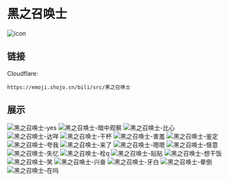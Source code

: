 # 黑之召唤士
![icon](https://emoji.shojo.cn/bili/src/黑之召唤士/icon.png)
## 链接
Cloudflare:
```
https://emoji.shojo.cn/bili/src/黑之召唤士
```
## 展示
![黑之召唤士-yes](https://emoji.shojo.cn/bili/src/黑之召唤士/黑之召唤士-yes.png)
![黑之召唤士-暗中观察](https://emoji.shojo.cn/bili/src/黑之召唤士/黑之召唤士-暗中观察.png)
![黑之召唤士-比心](https://emoji.shojo.cn/bili/src/黑之召唤士/黑之召唤士-比心.png)
![黑之召唤士-达咩](https://emoji.shojo.cn/bili/src/黑之召唤士/黑之召唤士-达咩.png)
![黑之召唤士-干杯](https://emoji.shojo.cn/bili/src/黑之召唤士/黑之召唤士-干杯.png)
![黑之召唤士-害羞](https://emoji.shojo.cn/bili/src/黑之召唤士/黑之召唤士-害羞.png)
![黑之召唤士-鉴定](https://emoji.shojo.cn/bili/src/黑之召唤士/黑之召唤士-鉴定.png)
![黑之召唤士-夸我](https://emoji.shojo.cn/bili/src/黑之召唤士/黑之召唤士-夸我.png)
![黑之召唤士-来了](https://emoji.shojo.cn/bili/src/黑之召唤士/黑之召唤士-来了.png)
![黑之召唤士-嗯嗯](https://emoji.shojo.cn/bili/src/黑之召唤士/黑之召唤士-嗯嗯.png)
![黑之召唤士-惬意](https://emoji.shojo.cn/bili/src/黑之召唤士/黑之召唤士-惬意.png)
![黑之召唤士-失忆](https://emoji.shojo.cn/bili/src/黑之召唤士/黑之召唤士-失忆.png)
![黑之召唤士-栓q](https://emoji.shojo.cn/bili/src/黑之召唤士/黑之召唤士-栓q.png)
![黑之召唤士-贴贴](https://emoji.shojo.cn/bili/src/黑之召唤士/黑之召唤士-贴贴.png)
![黑之召唤士-想干饭](https://emoji.shojo.cn/bili/src/黑之召唤士/黑之召唤士-想干饭.png)
![黑之召唤士-笑](https://emoji.shojo.cn/bili/src/黑之召唤士/黑之召唤士-笑.png)
![黑之召唤士-兴奋](https://emoji.shojo.cn/bili/src/黑之召唤士/黑之召唤士-兴奋.png)
![黑之召唤士-牙白](https://emoji.shojo.cn/bili/src/黑之召唤士/黑之召唤士-牙白.png)
![黑之召唤士-晕倒](https://emoji.shojo.cn/bili/src/黑之召唤士/黑之召唤士-晕倒.png)
![黑之召唤士-在吗](https://emoji.shojo.cn/bili/src/黑之召唤士/黑之召唤士-在吗.png)
